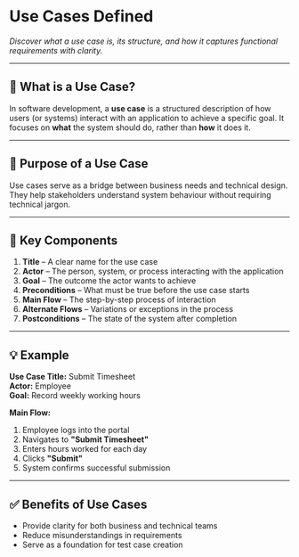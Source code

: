 # Use Cases Defined

*Discover what a use case is, its structure, and how it captures functional requirements with clarity.*

---

## 📖 What is a Use Case?

In software development, a **use case** is a structured description of how users (or systems) interact with an application to achieve a specific goal. It focuses on **what** the system should do, rather than **how** it does it.

---

## 🎯 Purpose of a Use Case

Use cases serve as a bridge between business needs and technical design. They help stakeholders understand system behaviour without requiring technical jargon.

---

## 📌 Key Components

1. **Title** – A clear name for the use case  
2. **Actor** – The person, system, or process interacting with the application  
3. **Goal** – The outcome the actor wants to achieve  
4. **Preconditions** – What must be true before the use case starts  
5. **Main Flow** – The step-by-step process of interaction  
6. **Alternate Flows** – Variations or exceptions in the process  
7. **Postconditions** – The state of the system after completion  

---

## 💡 Example

**Use Case Title:** Submit Timesheet  
**Actor:** Employee  
**Goal:** Record weekly working hours  

**Main Flow:**
1. Employee logs into the portal  
2. Navigates to **"Submit Timesheet"**  
3. Enters hours worked for each day  
4. Clicks **"Submit"**  
5. System confirms successful submission  

---

## ✅ Benefits of Use Cases

- Provide clarity for both business and technical teams  
- Reduce misunderstandings in requirements  
- Serve as a foundation for test case creation  
